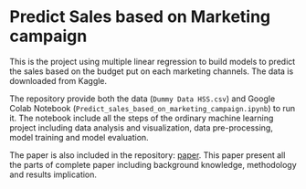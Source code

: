 # Predict Sales based on Marketing campaign

This is the project using multiple linear regression to build models to predict the sales based on the budget put on each marketing channels. The data is downloaded from Kaggle.

The repository provide both the data (`Dummy Data HSS.csv`) and Google Colab Notebook (`Predict_sales_based_on_marketing_campaign.ipynb`) to run it. The notebook include all the steps of the ordinary machine learning project including data analysis and visualization, data pre-processing, model training and model evaluation.

The paper is also included in the repository: [paper](https://github.com/Rachel1809/predict_sales_based_on_marketing_campaign/blob/4ec8958f9390c05849557e1e1d66414936b0ade6/Predicting%20future%20sales%20from%20marketing%20campaign.pdf). This paper present all the parts of complete paper including background knowledge, methodology and results implication.

